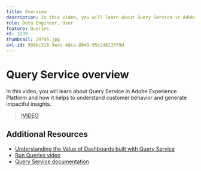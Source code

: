 ```yaml
---
title: Overview
description: In this video, you will learn about Query Service in Adobe Experience Platform and how it helps to understand customer behavior and generate impactful insights. 
role: Data Engineer, User
feature: Queries
kt: 3139
thumbnail: 29795.jpg
exl-id: 988bc316-9eec-4dca-8049-95c2d613379d
---
```

# Query Service overview

In this video, you will learn about Query Service in Adobe Experience Platform and how it helps to understand customer behavior and generate impactful insights. 

>[!VIDEO](https://video.tv.adobe.com/v/29795?quality=12&learn=on)

## Additional Resources

* [Understanding the Value of Dashboards built with Query Service](understanding-the-value-of-dashboards-built-with-query-service.md)
* [Run Queries video](run-queries.md)
* [Query Service documentation](https://experienceleague.adobe.com/docs/experience-platform/query/home.html)
